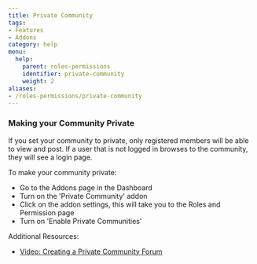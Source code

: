 ```yaml
---
title: Private Community
tags:
- Features
- Addons
category: help
menu:
  help:
    parent: roles-permissions
    identifier: private-community
    weight: 2
aliases:
- /roles-permissions/private-community
---
```

### Making your Community Private 

If you set your community to private, only registered members will be able to view and post.  If a user that is not logged in browses to the community, they will see a login page. 

To make your community private:

 * Go to the Addons page in the Dashboard
 * Turn on the 'Private Community' addon 
 * Click on the addon settings, this will take you to the Roles and Permission page
 * Turn on 'Enable Private Communities'


Additional Resources:

 * [Video: Creating a Private Community Forum](https://www.youtube.com/watch?v=HO31CS6gDDs)